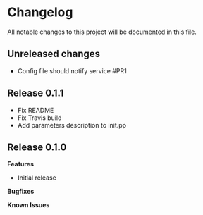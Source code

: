 # Changelog

All notable changes to this project will be documented in this file.

## Unreleased changes ##

* Config file should notify service #PR1

## Release 0.1.1

* Fix README
* Fix Travis build
* Add parameters description to init.pp

## Release 0.1.0

**Features**

* Initial release

**Bugfixes**

**Known Issues**
